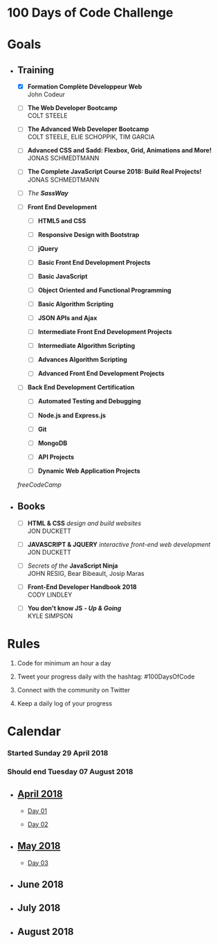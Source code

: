 # 100 Days of Code Challenge

# Goals

- ## Training

    - [x] **Formation Complète Développeur Web**  
    John Codeur

    - [ ] **The Web Developer Bootcamp**  
    COLT STEELE

    - [ ] **The Advanced Web Developer Bootcamp**  
    COLT STEELE, ELIE SCHOPPIK, TIM GARCIA
    
    - [ ] **Advanced CSS and Sadd: Flexbox, Grid, Animations and More!**  
    JONAS SCHMEDTMANN

    - [ ] **The Complete JavaScript Course 2018: Build Real Projects!**  
    JONAS SCHMEDTMANN

    - [ ] *The* ***SassWay***  

    - [ ] **Front End Development**  
        - [ ] **HTML5 and CSS**  

        - [ ] **Responsive Design with Bootstrap**  

        - [ ] **jQuery**  

        - [ ] **Basic Front End Development Projects**  

        - [ ] **Basic JavaScript**  

        - [ ] **Object Oriented and Functional Programming**  

        - [ ] **Basic Algorithm Scripting**  

        - [ ] **JSON APIs and Ajax**  

        - [ ] **Intermediate Front End Development Projects**  

        - [ ] **Intermediate Algorithm Scripting**  

        - [ ] **Advances Algorithm Scripting**  

        - [ ] **Advanced Front End Development Projects**  

    - [ ] **Back End Development Certification**  
        - [ ] **Automated Testing and Debugging**  

        - [ ] **Node.js and Express.js**  

        - [ ] **Git**  

        - [ ] **MongoDB**  

        - [ ] **API Projects**  

        - [ ] **Dynamic Web Application Projects**  

    *freeCodeCamp*


- ## Books
    - [ ] **HTML & CSS** *design and build websites*  
    JON DUCKETT

    - [ ] **JAVASCRIPT & JQUERY** *interactive front-end web development*  
    JON DUCKETT

    - [ ] *Secrets of the* **JavaScript Ninja**  
    JOHN RESIG, Bear Bibeault, Josip Maras

    - [ ] **Front-End Developer Handbook 2018**  
    CODY LINDLEY

    - [ ] **You don't know JS** ***- Up & Going***  
    KYLE SIMPSON


# Rules

1) Code for minimum an hour a day  

2) Tweet your progress daily with the hashtag: #100DaysOfCode  

3) Connect with the community on Twitter  

4) Keep a daily log of your progress


# Calendar

### Started Sunday 29 April 2018  
### Should end Tuesday 07 August 2018  

- ## [April 2018](https://github.com/Scylidose/100DaysOfCodeChallenge/tree/master/Calendar/April)

    - [Day 01](https://github.com/Scylidose/100DaysOfCodeChallenge/blob/master/Calendar/April/01.md) 

    - [Day 02](https://github.com/Scylidose/100DaysOfCodeChallenge/blob/master/Calendar/April/02.md) 

- ## [May 2018](https://github.com/Scylidose/100DaysOfCodeChallenge/tree/master/Calendar/May)

    - [Day 03](https://github.com/Scylidose/100DaysOfCodeChallenge/blob/master/Calendar/May/03.md) 

- ## June 2018

- ## July 2018

- ## August 2018